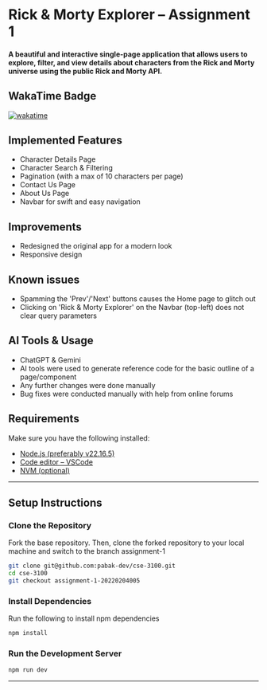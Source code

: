 # Rick & Morty Explorer – Assignment 1

#### A beautiful and interactive single-page application that allows users to explore, filter, and view details about characters from the Rick and Morty universe using the public Rick and Morty API.

## WakaTime Badge

[![wakatime](https://wakatime.com/badge/user/85cb73f7-78ac-4c44-b46a-96c2cea7248b/project/4ea49930-25a3-4a56-934f-ebd8e9560ea8.svg)](https://wakatime.com/badge/user/85cb73f7-78ac-4c44-b46a-96c2cea7248b/project/4ea49930-25a3-4a56-934f-ebd8e9560ea8)

## Implemented Features

- Character Details Page
- Character Search & Filtering
- Pagination (with a max of 10 characters per page)
- Contact Us Page
- About Us Page
- Navbar for swift and easy navigation

## Improvements

- Redesigned the original app for a modern look
- Responsive design

## Known issues

- Spamming the 'Prev'/'Next' buttons causes the Home page to glitch out
- Clicking on 'Rick & Morty Explorer' on the Navbar (top-left) does not clear query parameters

## AI Tools & Usage

- ChatGPT & Gemini
- AI tools were used to generate reference code for the basic outline of a page/component
- Any further changes were done manually
- Bug fixes were conducted manually with help from online forums

## Requirements

Make sure you have the following installed:

- [Node.js (preferably v22.16.5)](https://nodejs.org/en/download/)
- [Code editor – VSCode](https://code.visualstudio.com/)
- [NVM (optional)](https://github.com/coreybutler/nvm-windows)

---

## Setup Instructions

### Clone the Repository

Fork the base repository. Then, clone the forked repository to your local machine and switch to the branch assignment-1

```bash
git clone git@github.com:pabak-dev/cse-3100.git
cd cse-3100
git checkout assignment-1-20220204005
```

### Install Dependencies

Run the following to install npm dependencies

```bash
npm install
```

### Run the Development Server

```bash
npm run dev
```

---
